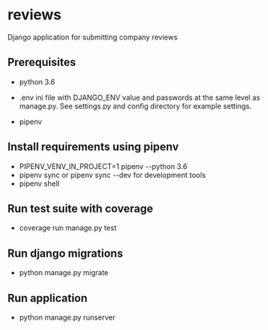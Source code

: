 # reviews
Django application for submitting company reviews

## Prerequisites

* python 3.6

* .env ini file with DJANGO_ENV value and passwords at the same level as manage.py. 
See settings.py and config directory for example settings.

* pipenv

## Install requirements using pipenv
* PIPENV_VENV_IN_PROJECT=1 pipenv --python 3.6
* pipenv sync or pipenv sync --dev for development tools
* pipenv shell

## Run test suite with coverage
* coverage run manage.py test

## Run django migrations
* python manage.py migrate

## Run application
* python manage.py runserver